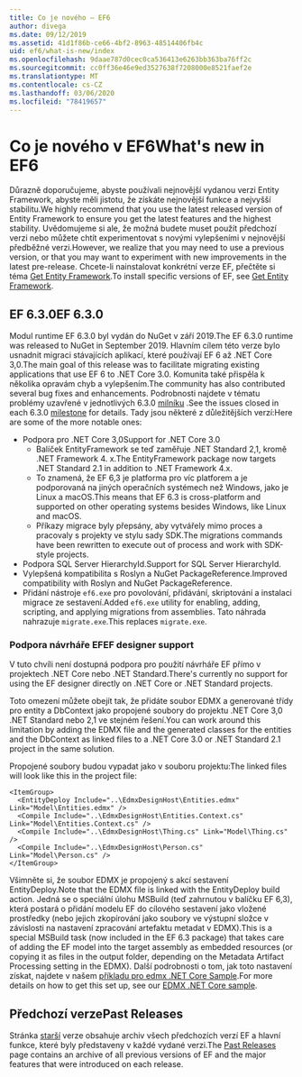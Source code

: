 ```yaml
---
title: Co je nového – EF6
author: divega
ms.date: 09/12/2019
ms.assetid: 41d1f86b-ce66-4bf2-8963-48514406fb4c
uid: ef6/what-is-new/index
ms.openlocfilehash: 9daae787d0cec0ca536413e6263bb363ba76ff2c
ms.sourcegitcommit: cc0ff36e46e9ed3527638f7208000e8521faef2e
ms.translationtype: MT
ms.contentlocale: cs-CZ
ms.lasthandoff: 03/06/2020
ms.locfileid: "78419657"
---
```

# <a name="whats-new-in-ef6"></a><span data-ttu-id="89aef-102">Co je nového v EF6</span><span class="sxs-lookup"><span data-stu-id="89aef-102">What's new in EF6</span></span>

<span data-ttu-id="89aef-103">Důrazně doporučujeme, abyste používali nejnovější vydanou verzi Entity Framework, abyste měli jistotu, že získáte nejnovější funkce a nejvyšší stabilitu.</span><span class="sxs-lookup"><span data-stu-id="89aef-103">We highly recommend that you use the latest released version of Entity Framework to ensure you get the latest features and the highest stability.</span></span>
<span data-ttu-id="89aef-104">Uvědomujeme si ale, že možná budete muset použít předchozí verzi nebo můžete chtít experimentovat s novými vylepšeními v nejnovější předběžné verzi.</span><span class="sxs-lookup"><span data-stu-id="89aef-104">However, we realize that you may need to use a previous version, or that you may want to experiment with new improvements in the latest pre-release.</span></span>
<span data-ttu-id="89aef-105">Chcete-li nainstalovat konkrétní verze EF, přečtěte si téma [Get Entity Framework](~/ef6/fundamentals/install.md).</span><span class="sxs-lookup"><span data-stu-id="89aef-105">To install specific versions of EF, see [Get Entity Framework](~/ef6/fundamentals/install.md).</span></span>

## <a name="ef-630"></a><span data-ttu-id="89aef-106">EF 6.3.0</span><span class="sxs-lookup"><span data-stu-id="89aef-106">EF 6.3.0</span></span>

<span data-ttu-id="89aef-107">Modul runtime EF 6.3.0 byl vydán do NuGet v září 2019.</span><span class="sxs-lookup"><span data-stu-id="89aef-107">The EF 6.3.0 runtime was released to NuGet in September 2019.</span></span> <span data-ttu-id="89aef-108">Hlavním cílem této verze bylo usnadnit migraci stávajících aplikací, které používají EF 6 až .NET Core 3,0.</span><span class="sxs-lookup"><span data-stu-id="89aef-108">The main goal of this release was to facilitate migrating existing applications that use EF 6 to .NET Core 3.0.</span></span> <span data-ttu-id="89aef-109">Komunita také přispěla k několika opravám chyb a vylepšením.</span><span class="sxs-lookup"><span data-stu-id="89aef-109">The community has also contributed several bug fixes and enhancements.</span></span> <span data-ttu-id="89aef-110">Podrobnosti najdete v tématu problémy uzavřené v jednotlivých 6.3.0 [milníku](https://github.com/aspnet/EntityFramework6/milestones?state=closed) .</span><span class="sxs-lookup"><span data-stu-id="89aef-110">See the issues closed in each 6.3.0 [milestone](https://github.com/aspnet/EntityFramework6/milestones?state=closed) for details.</span></span> <span data-ttu-id="89aef-111">Tady jsou některé z důležitějších verzí:</span><span class="sxs-lookup"><span data-stu-id="89aef-111">Here are some of the more notable ones:</span></span>

- <span data-ttu-id="89aef-112">Podpora pro .NET Core 3,0</span><span class="sxs-lookup"><span data-stu-id="89aef-112">Support for .NET Core 3.0</span></span>
  - <span data-ttu-id="89aef-113">Balíček EntityFramework se teď zaměřuje .NET Standard 2,1, kromě .NET Framework 4. x.</span><span class="sxs-lookup"><span data-stu-id="89aef-113">The EntityFramework package now targets .NET Standard 2.1 in addition to .NET Framework 4.x.</span></span>
  - <span data-ttu-id="89aef-114">To znamená, že EF 6,3 je platforma pro víc platforem a je podporovaná na jiných operačních systémech než Windows, jako je Linux a macOS.</span><span class="sxs-lookup"><span data-stu-id="89aef-114">This means that EF 6.3 is cross-platform and supported on other operating systems besides Windows, like Linux and macOS.</span></span>
  - <span data-ttu-id="89aef-115">Příkazy migrace byly přepsány, aby vytvářely mimo proces a pracovaly s projekty ve stylu sady SDK.</span><span class="sxs-lookup"><span data-stu-id="89aef-115">The migrations commands have been rewritten to execute out of process and work with SDK-style projects.</span></span>
- <span data-ttu-id="89aef-116">Podpora SQL Server HierarchyId.</span><span class="sxs-lookup"><span data-stu-id="89aef-116">Support for SQL Server HierarchyId.</span></span>
- <span data-ttu-id="89aef-117">Vylepšená kompatibilita s Roslyn a NuGet PackageReference.</span><span class="sxs-lookup"><span data-stu-id="89aef-117">Improved compatibility with Roslyn and NuGet PackageReference.</span></span>
- <span data-ttu-id="89aef-118">Přidání nástroje `ef6.exe` pro povolování, přidávání, skriptování a instalaci migrace ze sestavení.</span><span class="sxs-lookup"><span data-stu-id="89aef-118">Added `ef6.exe` utility for enabling, adding, scripting, and applying migrations from assemblies.</span></span> <span data-ttu-id="89aef-119">Tato náhrada nahrazuje `migrate.exe`.</span><span class="sxs-lookup"><span data-stu-id="89aef-119">This replaces `migrate.exe`.</span></span>

### <a name="ef-designer-support"></a><span data-ttu-id="89aef-120">Podpora návrháře EF</span><span class="sxs-lookup"><span data-stu-id="89aef-120">EF designer support</span></span>

<span data-ttu-id="89aef-121">V tuto chvíli není dostupná podpora pro použití návrháře EF přímo v projektech .NET Core nebo .NET Standard.</span><span class="sxs-lookup"><span data-stu-id="89aef-121">There's currently no support for using the EF designer directly on .NET Core or .NET Standard projects.</span></span> 

<span data-ttu-id="89aef-122">Toto omezení můžete obejít tak, že přidáte soubor EDMX a generované třídy pro entity a DbContext jako propojené soubory do projektu .NET Core 3,0 .NET Standard nebo 2,1 ve stejném řešení.</span><span class="sxs-lookup"><span data-stu-id="89aef-122">You can work around this limitation by adding the EDMX file and the generated classes for the entities and the DbContext as linked files to a .NET Core 3.0 or .NET Standard 2.1 project in the same solution.</span></span>

<span data-ttu-id="89aef-123">Propojené soubory budou vypadat jako v souboru projektu:</span><span class="sxs-lookup"><span data-stu-id="89aef-123">The linked files will look like this in the project file:</span></span>

``` csproj 
<ItemGroup>
  <EntityDeploy Include="..\EdmxDesignHost\Entities.edmx" Link="Model\Entities.edmx" />
  <Compile Include="..\EdmxDesignHost\Entities.Context.cs" Link="Model\Entities.Context.cs" />
  <Compile Include="..\EdmxDesignHost\Thing.cs" Link="Model\Thing.cs" />
  <Compile Include="..\EdmxDesignHost\Person.cs" Link="Model\Person.cs" />
</ItemGroup>
```

<span data-ttu-id="89aef-124">Všimněte si, že soubor EDMX je propojený s akcí sestavení EntityDeploy.</span><span class="sxs-lookup"><span data-stu-id="89aef-124">Note that the EDMX file is linked with the EntityDeploy build action.</span></span> <span data-ttu-id="89aef-125">Jedná se o speciální úlohu MSBuild (teď zahrnutou v balíčku EF 6,3), která postará o přidání modelu EF do cílového sestavení jako vložené prostředky (nebo jejich zkopírování jako soubory ve výstupní složce v závislosti na nastavení zpracování artefaktu metadat v EDMX).</span><span class="sxs-lookup"><span data-stu-id="89aef-125">This is a special MSBuild task (now included in the EF 6.3 package) that takes care of adding the EF model into the target assembly as embedded resources (or copying it as files in the output folder, depending on the Metadata Artifact Processing setting in the EDMX).</span></span> <span data-ttu-id="89aef-126">Další podrobnosti o tom, jak toto nastavení získat, najdete v našem [příkladu pro edmx .NET Core Sample](https://aka.ms/EdmxDotNetCoreSample).</span><span class="sxs-lookup"><span data-stu-id="89aef-126">For more details on how to get this set up, see our [EDMX .NET Core sample](https://aka.ms/EdmxDotNetCoreSample).</span></span>

## <a name="past-releases"></a><span data-ttu-id="89aef-127">Předchozí verze</span><span class="sxs-lookup"><span data-stu-id="89aef-127">Past Releases</span></span>

<span data-ttu-id="89aef-128">Stránka [starší](past-releases.md) verze obsahuje archiv všech předchozích verzí EF a hlavní funkce, které byly představeny v každé vydané verzi.</span><span class="sxs-lookup"><span data-stu-id="89aef-128">The [Past Releases](past-releases.md) page contains an archive of all previous versions of EF and the major features that were introduced on each release.</span></span>
